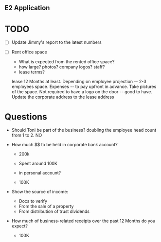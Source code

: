 E2 Application
--------------

# TODO

- [ ] Update Jimmy's report to the latest numbers
- [ ] Rent office space
    - What is expected from the rented office space?
    - how large? photos? company logos? staff?
    - lease terms?

    lease 12 Months at least.
    Depending on employee projection -- 2-3 employees space.
    Expenses -- to pay upfront in advance.
    Take pictures of the space.
    Not required to have a logo on the door -- good to have.
    Update the corporate address to the lease address

# Questions

- Should Toni be part of the business? doubling the employee head count from 1 to 2.
    NO

- How much $$ to be held in corporate bank account? 

    - 200k
    - Spent around 100K

    - in personal account?
    - 100K


- Show the source of income:
    - Docs to verify
    - From the sale of a property
    - From distribution of trust dividends


- How much of business-related receipts over the past 12 Months do you expect?

    - 100K

